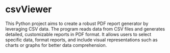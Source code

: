 # csvViewer
This Python project aims to create a robust PDF report generator by leveraging CSV data. The program reads data from CSV files and generates detailed, customizable reports in PDF format. It allows users to select specific data, format reports, and include visual representations such as charts or graphs for better data comprehension.
